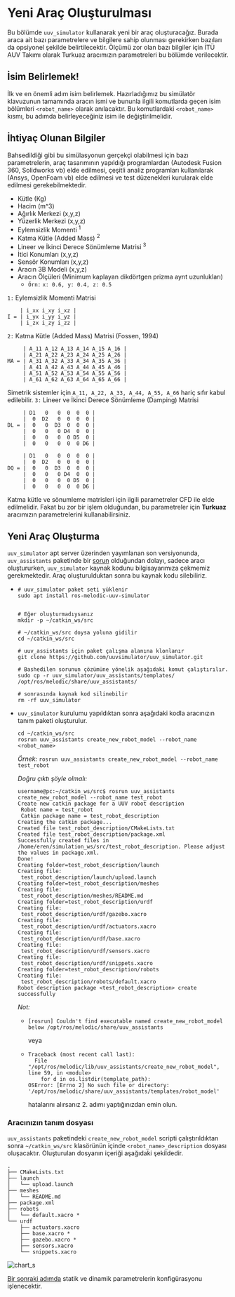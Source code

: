 # Yeni Araç Oluşturulması

Bu bölümde `uuv_simulator` kullanarak yeni bir araç oluşturacağız. Burada araca ait bazı parametrelere
ve bilgilere sahip olunması gerekirken bazıları da opsiyonel şekilde belirtilecektir. Ölçümü zor olan 
bazı bilgiler için İTÜ AUV Takımı olarak Turkuaz aracımızın parametreleri bu bölümde verilecektir. 


## İsim Belirlemek!
İlk ve en önemli adım isim belirlemek. Hazırladığımız bu simülatör klavuzunun tamamında aracın ismi ve
bununla ilgili komutlarda geçen isim bölümleri `<robot_name>` olarak anılacaktır. Bu komutlardaki `<robot_name>`
kısmı, bu adımda belirleyeceğiniz isim ile değiştirilmelidir.

## İhtiyaç Olunan Bilgiler
Bahsedildiği gibi bu simülasyonun gerçekçi olabilmesi için bazı parametrelerin, araç tasarımının yapıldığı 
programlardan (Autodesk Fusion 360, Solidworks vb) elde edilmesi, çeşitli analiz programları kullanılarak 
(Ansys, OpenFoam vb) elde edilmesi ve test düzenekleri kurularak elde edilmesi gerekebilmektedir.


  - Kütle (Kg)
  - Hacim (m^3)
  - Ağırlık Merkezi (x,y,z)
  - Yüzerlik Merkezi (x,y,z)
  - Eylemsizlik Momenti <sup>1</sup>
  - Katma Kütle (Added Mass) <sup>2</sup>
  - Lineer ve İkinci Derece Sönümleme Matrisi <sup>3</sup>
  - İtici Konumları (x,y,z)
  - Sensör Konumları (x,y,z)
  - Aracın 3B Modeli (x,y,z)
  - Aracın Ölçüleri (Minimum kaplayan dikdörtgen prizma ayrıt uzunlukları)
    - `Örn:` `x: 0.6, y: 0.4, z: 0.5` 


  `1:` Eylemsizlik Momenti Matrisi
  ```
      | i_xx i_xy i_xz |
  I = | i_yx i_yy i_yz |
      | i_zx i_zy i_zz |
  ```
  `2:` Katma Kütle (Added Mass) Matrisi (Fossen, 1994)
  ```
       | A_11 A_12 A_13 A_14 A_15 A_16 |
       | A_21 A_22 A_23 A_24 A_25 A_26 |
  MA = | A_31 A_32 A_33 A_34 A_35 A_36 |
       | A_41 A_42 A_43 A_44 A_45 A_46 |
       | A_51 A_52 A_53 A_54 A_55 A_56 |
       | A_61 A_62 A_63 A_64 A_65 A_66 |
  ```
  Simetrik sistemler için `A_11, A_22, A_33, A_44, A_55, A_66` hariç sıfır kabul edilebilir.
  `3:` Lineer ve İkinci Derece Sönümleme (Damping) Matrisi
  ```
       | D1   0   0  0  0  0 |
       |  0  D2   0  0  0  0 |
  DL = |  0   0  D3  0  0  0 |
       |  0   0   0 D4  0  0 |
       |  0   0   0  0 D5  0 |
       |  0   0   0  0  0 D6 |
       
       | D1   0   0  0  0  0 |
       |  0  D2   0  0  0  0 |
  DQ = |  0   0  D3  0  0  0 |
       |  0   0   0 D4  0  0 |
       |  0   0   0  0 D5  0 |
       |  0   0   0  0  0 D6 |
  ```
 
Katma kütle ve sönumleme matrisleri için ilgili parametreler CFD ile elde edilmelidir.
Fakat bu zor bir işlem olduğundan, bu parametreler için **Turkuaz** aracımızın parametrelerini 
kullanabilirsiniz.


## Yeni Araç Oluşturma

`uuv_simulator` apt server üzerinden yayımlanan son versiyonunda, `uuv_assistants` paketinde bir [sorun](https://github.com/uuvsimulator/uuv_simulator/issues/385)
olduğundan dolayı, sadece aracı oluştururken, `uuv_simulator` kaynak kodunu bilgisayarımıza çekmemiz gerekmektedir.
Araç oluşturulduktan sonra bu kaynak kodu silebiliriz.

-  ```
   # uuv_simulator paket seti yüklenir
   sudo apt install ros-melodic-uuv-simulator
   
   
   # Eğer oluşturmadıysanız 
   mkdir -p ~/catkin_ws/src 
   
   # ~/catkin_ws/src doysa yoluna gidilir
   cd ~/catkin_ws/src
   
   # uuv_assistants için paket çalışma alanına klonlanır
   git clone https://github.com/uuvsimulator/uuv_simulator.git
   
   # Bashedilen sorunun çözümüne yönelik aşağıdaki komut çalıştırılır.
   sudo cp -r uuv_simulator/uuv_assistants/templates/ /opt/ros/melodic/share/uuv_assistants/
   
   # sonrasında kaynak kod silinebilir
   rm -rf uuv_simulator
   ```

-  `uuv_simulator` kurulumu yapıldıktan sonra aşağıdaki kodla aracınızın tanım paketi oluşturulur.
   
   ```
   cd ~/catkin_ws/src
   rosrun uuv_assistants create_new_robot_model --robot_name <robot_name>
   ```

   *Örnek:* `rosrun uuv_assistants create_new_robot_model --robot_name test_robot`

   *Doğru çıktı şöyle olmalı:*

   ```
   username@pc:~/catkin_ws/src$ rosrun uuv_assistants create_new_robot_model --robot_name test_robot
   Create new catkin package for a UUV robot description
   	Robot name = test_robot
   	Catkin package name = test_robot_description
   Creating the catkin package...
   Created file test_robot_description/CMakeLists.txt
   Created file test_robot_description/package.xml
   Successfully created files in /home/eren/simulation_ws/src/test_robot_description. Please adjust the values in package.xml.
   Done!
   Creating folder=test_robot_description/launch
   Creating file:
   	test_robot_description/launch/upload.launch
   Creating folder=test_robot_description/meshes
   Creating file:
   	test_robot_description/meshes/README.md
   Creating folder=test_robot_description/urdf
   Creating file:
   	test_robot_description/urdf/gazebo.xacro
   Creating file:
   	test_robot_description/urdf/actuators.xacro
   Creating file:
   	test_robot_description/urdf/base.xacro
   Creating file:
   	test_robot_description/urdf/sensors.xacro
   Creating file:
   	test_robot_description/urdf/snippets.xacro
   Creating folder=test_robot_description/robots
   Creating file:
   	test_robot_description/robots/default.xacro
   Robot description package <test_robot_description> create successfully
   ```

   *Not:*

    - ```
      [rosrun] Couldn't find executable named create_new_robot_model below /opt/ros/melodic/share/uuv_assistants
      ```

      veya

    - ```
      Traceback (most recent call last):
        File "/opt/ros/melodic/lib/uuv_assistants/create_new_robot_model", line 59, in <module>
          for d in os.listdir(template_path):
      OSError: [Errno 2] No such file or directory: '/opt/ros/melodic/share/uuv_assistants/templates/robot_model'
      ```

      hatalarını alırsanız 2. adımı yaptığınızdan emin olun.


### Aracınızın tanım dosyası

`uuv_assistants` paketindeki `create_new_robot_model` scripti çalıştırıldıktan sonra `~/catkin_ws/src` klasörünün içinde `<robot_name>_description` dosyası oluşacaktır. Oluşturulan dosyanın içeriği aşağıdaki şekildedir.

```
.
├── CMakeLists.txt
├── launch
│   └── upload.launch
├── meshes
│   └── README.md
├── package.xml
├── robots
│   └── default.xacro *
└── urdf
    ├── actuators.xacro
    ├── base.xacro *
    ├── gazebo.xacro *
    ├── sensors.xacro
    └── snippets.xacro
```

![chart_s](https://user-images.githubusercontent.com/84081125/118955306-3fe9f780-b967-11eb-9d5d-85313b591446.png)

[Bir sonraki adımda](setup-vehicle-parameters.md) statik ve dinamik parametrelerin konfigürasyonu işlenecektir.
